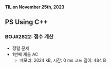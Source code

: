 **TIL on November 25th, 2023**

## PS Using C++
### BOJ#2822: 점수 계산
* 정렬 문제
* 1번째 제출 AC
    - 메모리: 2024 kB, 시간: 0 ms 코드 길이: 484 B


